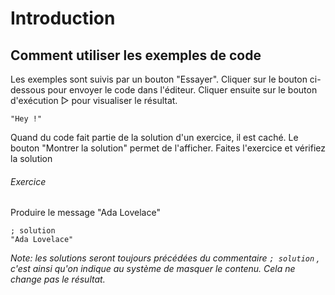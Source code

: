 # Introduction

## Comment utiliser les exemples de code
Les exemples sont suivis par un bouton "Essayer".
Cliquer sur le bouton ci-dessous pour envoyer le code dans l'éditeur.
Cliquer ensuite sur le bouton d'exécution ▷ pour visualiser le résultat.

```hey
"Hey !"
```


Quand du code fait partie de la solution d'un exercice, il est caché.
Le bouton "Montrer la solution" permet de l'afficher.
Faites l'exercice et vérifiez la solution

###### Exercice
Produire le message "Ada Lovelace"

```hey
; solution
"Ada Lovelace"
```

*Note: les solutions seront toujours précédées du commentaire `; solution` , c'est ainsi qu'on indique au système de masquer le contenu. Cela ne change pas le résultat.*